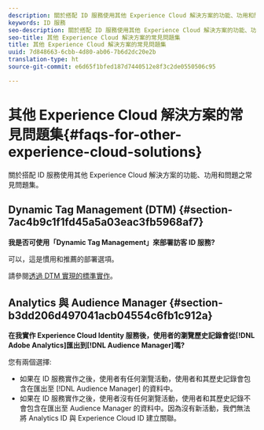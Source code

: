 ```yaml
---
description: 關於搭配 ID 服務使用其他 Experience Cloud 解決方案的功能、功用和問題之常見問題集。
keywords: ID 服務
seo-description: 關於搭配 ID 服務使用其他 Experience Cloud 解決方案的功能、功用和問題之常見問題集。
seo-title: 其他 Experience Cloud 解決方案的常見問題集
title: 其他 Experience Cloud 解決方案的常見問題集
uuid: 7d848663-6cbb-4d80-ab06-7b6d2dc20e2b
translation-type: ht
source-git-commit: e6d65f1bfed187d7440512e8f3c2de0550506c95

---
```



# 其他 Experience Cloud 解決方案的常見問題集{#faqs-for-other-experience-cloud-solutions}

關於搭配 ID 服務使用其他 Experience Cloud 解決方案的功能、功用和問題之常見問題集。

## Dynamic Tag Management (DTM) {#section-7ac4b9c1f1fd45a5a03eac3fb5968af7}

**我是否可使用「Dynamic Tag Management」來部署訪客 ID 服務?**

可以，這是慣用和推薦的部署選項。

請參閱[透過 DTM 實現的標準實作](../implementation-guides/standard.md#concept-89cd0199a9634fc48644f2d61e3d2445)。

## Analytics 與 Audience Manager {#section-b3dd206d497041acb04554c6fb1c912a}

**在我實作 Experience Cloud Identity 服務後，使用者的瀏覽歷史記錄會從[!DNL Adobe Analytics]匯出到[!DNL Audience Manager]嗎?**

您有兩個選擇:

* 如果在 ID 服務實作之後，使用者有任何瀏覽活動，使用者和其歷史記錄會包含在匯出至 [!DNL Audience Manager] 的資料中。
* 如果在 ID 服務實作之後，使用者沒有任何瀏覽活動，使用者和其歷史記錄不會包含在匯出至 Audience Manager 的資料中。因為沒有新活動，我們無法將 Analytics ID 與 Experience Cloud ID 建立關聯。

